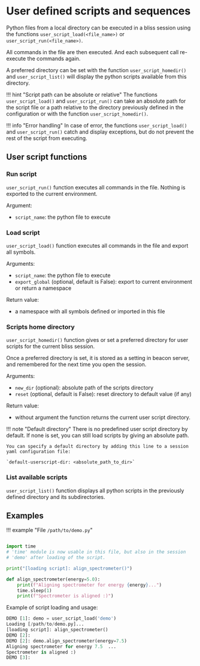 
# User defined scripts and sequences

Python files from a local directory can be executed in a bliss session using the functions
`user_script_load(<file_name>)` or `user_script_run(<file_name>)`.

All commands in the file are then executed. And each subsequent call re-execute the commands again.

A preferred directory can be set with the function `user_script_homedir()` and `user_script_list()` will display the python scripts available from this directory.

!!! hint "Script path can be absolute or relative"
    The functions `user_script_load()` and `user_script_run()` can take an absolute path for the script file
    or a path relative to the directory previously defined in the configuration or with the function `user_script_homedir()`.

!!! info "Error handling"
    In case of error, the functions `user_script_load()` and `user_script_run()` catch
    and display exceptions, but do not prevent the rest of the script from executing.

## User script functions

### Run script

`user_script_run()` function executes all commands in the file. Nothing is exported to the current environment.

Argument:

* `script_name`: the python file to execute

### Load script

`user_script_load()` function executes all commands in the file and export all symbols.

Arguments:

* `script_name`: the python file to execute
* `export_global` (optional, default is False): export to current environment or return a namespace

Return value:

* a namespace with all symbols defined or imported in this file

### Scripts home directory

`user_script_homedir()` function gives or set a preferred directory for user scripts for the current bliss session.

Once a preferred directory is set, it is stored as a setting in beacon server, and remembered
for the next time you open the session.

Arguments:

* `new_dir` (optional): absolute path of the scripts directory
* `reset` (optional, default is False): reset directory to default value (if any)

Return value:

* without argument the function returns the current user script directory.

!!! note "Default directory"
    There is no predefined user script directory by default.
    If none is set, you can still load scripts by giving an absolute path.

    You can specify a default directory by adding this line to a session yaml configuration file:

    `default-userscript-dir: <absolute_path_to_dir>`

### List available scripts

`user_script_list()` function displays all python scripts in the previously defined directory and its subdirectories.

## Examples

!!! example "File `/path/to/demo.py`"

```python

import time
# 'time' module is now usable in this file, but also in the session
# 'demo' after loading of the script.

print("[loading script]: align_spectrometer()")

def align_spectrometer(energy=5.0):
    print(f"Aligning spectrometer for energy {energy}...")
    time.sleep(1)
    print(f"Spectrometer is aligned :)")
```

Example of script loading and usage:

```python
DEMO [1]: demo = user_script_load('demo')
Loading [/path/to/demo.py]...
[loading script]: align_spectrometer()
DEMO [2]:
DEMO [2]: demo.align_spectrometer(energy=7.5)
Aligning spectrometer for energy 7.5  ...
Spectrometer is aligned :)
DEMO [3]:
```
